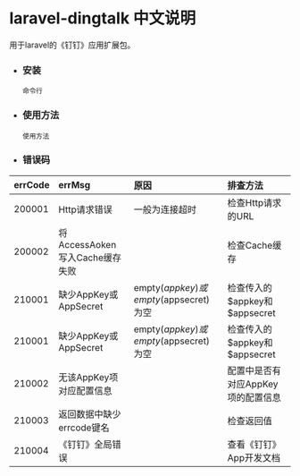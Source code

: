 # laravel-dingtalk 中文说明

用于laravel的《钉钉》应用扩展包。


- ### 安装
  ```
  命令行
  ```
- ### 使用方法
  ```
  使用方法
  ```

- ### 错误码

|errCode|errMsg|原因|排查方法|
|:----|:----|:----|:----|
|200001|Http请求错误|一般为连接超时|检查Http请求的URL|
|200002|将AccessAoken写入Cache缓存失败||检查Cache缓存|
|210001|缺少AppKey或AppSecret|empty($appkey)或empty($appsecret)为空|检查传入的\$appkey和\$appsecret|
|210001|缺少AppKey或AppSecret|empty($appkey)或empty($appsecret)为空|检查传入的\$appkey和\$appsecret|
|210002|无该AppKey项对应配置信息||配置中是否有对应AppKey项的配置信息|
|210003|返回数据中缺少errcode键名||检查返回值|
|210004|《钉钉》全局错误||查看《钉钉》App开发文档|